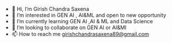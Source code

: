- 👋 Hi, I’m Girish Chandra Saxena 
- 👀 I’m interested in GEN AI , AI&ML and open to new opportunity 
- 🌱 I’m currently learning GEN AI ,AI & ML and  Data Science 
- 💞️ I’m looking to collaborate on GEN AI or AI&Ml
- 📫 How to reach me girishchandrasaxena89@gmail.com

<!---
Girish023/Girish023 is a ✨ special ✨ repository because its `README.md` (this file) appears on your GitHub profile.
You can click the Preview link to take a look at your changes.
--->
